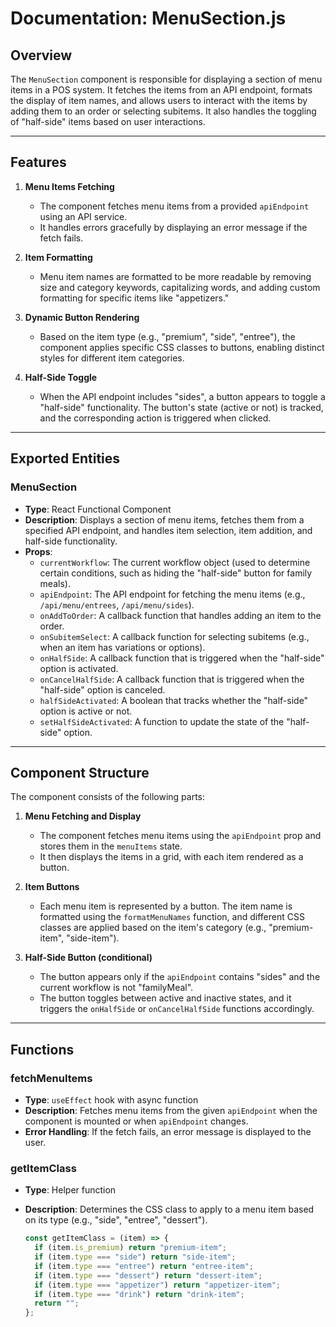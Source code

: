 # Documentation: MenuSection.js

## Overview

The `MenuSection` component is responsible for displaying a section of menu items in a POS system. It fetches the items from an API endpoint, formats the display of item names, and allows users to interact with the items by adding them to an order or selecting subitems. It also handles the toggling of "half-side" items based on user interactions.

---

## Features

1. **Menu Items Fetching**
   - The component fetches menu items from a provided `apiEndpoint` using an API service.
   - It handles errors gracefully by displaying an error message if the fetch fails.

2. **Item Formatting**
   - Menu item names are formatted to be more readable by removing size and category keywords, capitalizing words, and adding custom formatting for specific items like "appetizers."

3. **Dynamic Button Rendering**
   - Based on the item type (e.g., "premium", "side", "entree"), the component applies specific CSS classes to buttons, enabling distinct styles for different item categories.

4. **Half-Side Toggle**
   - When the API endpoint includes "sides", a button appears to toggle a "half-side" functionality. The button's state (active or not) is tracked, and the corresponding action is triggered when clicked.

---

## Exported Entities

### MenuSection
- **Type**: React Functional Component
- **Description**: Displays a section of menu items, fetches them from a specified API endpoint, and handles item selection, item addition, and half-side functionality.
- **Props**:
  - `currentWorkflow`: The current workflow object (used to determine certain conditions, such as hiding the "half-side" button for family meals).
  - `apiEndpoint`: The API endpoint for fetching the menu items (e.g., `/api/menu/entrees`, `/api/menu/sides`).
  - `onAddToOrder`: A callback function that handles adding an item to the order.
  - `onSubitemSelect`: A callback function for selecting subitems (e.g., when an item has variations or options).
  - `onHalfSide`: A callback function that is triggered when the "half-side" option is activated.
  - `onCancelHalfSide`: A callback function that is triggered when the "half-side" option is canceled.
  - `halfSideActivated`: A boolean that tracks whether the "half-side" option is active or not.
  - `setHalfSideActivated`: A function to update the state of the "half-side" option.

---

## Component Structure

The component consists of the following parts:

1. **Menu Fetching and Display**
   - The component fetches menu items using the `apiEndpoint` prop and stores them in the `menuItems` state.
   - It then displays the items in a grid, with each item rendered as a button.

2. **Item Buttons**
   - Each menu item is represented by a button. The item name is formatted using the `formatMenuNames` function, and different CSS classes are applied based on the item's category (e.g., "premium-item", "side-item").

3. **Half-Side Button (conditional)**
   - The button appears only if the `apiEndpoint` contains "sides" and the current workflow is not "familyMeal".
   - The button toggles between active and inactive states, and it triggers the `onHalfSide` or `onCancelHalfSide` functions accordingly.

---

## Functions

### fetchMenuItems
- **Type**: `useEffect` hook with async function
- **Description**: Fetches menu items from the given `apiEndpoint` when the component is mounted or when `apiEndpoint` changes.
- **Error Handling**: If the fetch fails, an error message is displayed to the user.

### getItemClass
- **Type**: Helper function
- **Description**: Determines the CSS class to apply to a menu item based on its type (e.g., "side", "entree", "dessert").
  
  ```javascript
  const getItemClass = (item) => {
    if (item.is_premium) return "premium-item";
    if (item.type === "side") return "side-item"; 
    if (item.type === "entree") return "entree-item"; 
    if (item.type === "dessert") return "dessert-item";
    if (item.type === "appetizer") return "appetizer-item";
    if (item.type === "drink") return "drink-item";
    return ""; 
  };
